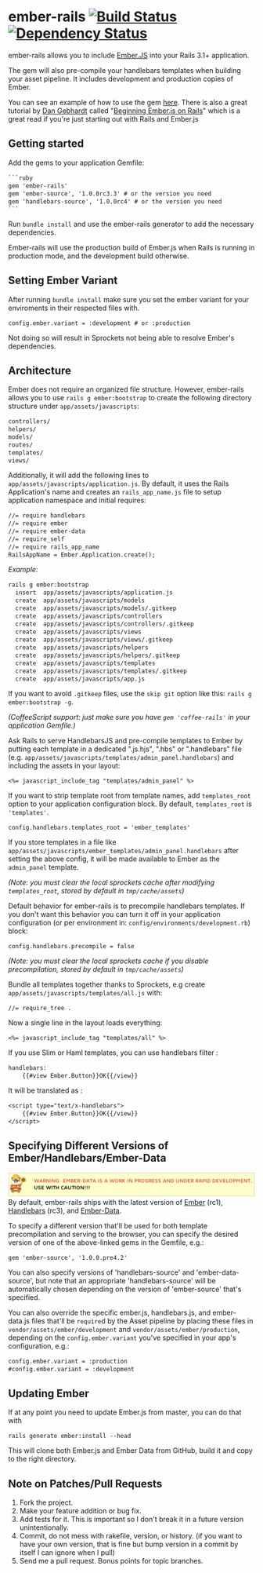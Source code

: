 # ember-rails  [![Build Status](https://secure.travis-ci.org/emberjs/ember-rails.png?branch=master)](http://travis-ci.org/emberjs/ember-rails) [![Dependency Status](https://gemnasium.com/emberjs/ember-rails.png)](https://gemnasium.com/emberjs/ember-rails)

ember-rails allows you to include [Ember.JS](http://emberjs.com/) into your Rails 3.1+ application.

The gem will also pre-compile your handlebars templates when building your asset pipeline. It includes development and production copies of Ember.

You can see an example of how to use the gem [here](https://github.com/keithpitt/ember-rails-example). There is also a great tutorial by [Dan Gebhardt](https://twitter.com/#!/dgeb) called "[Beginning Ember.js on Rails](http://www.cerebris.com/blog/2012/01/24/beginning-ember-js-on-rails-part-1/)" which is a great read if you're just starting out with Rails and Ember.js

## Getting started

Add the gems to your application Gemfile:

    ```ruby
    gem 'ember-rails'
    gem 'ember-source', '1.0.0rc3.3' # or the version you need
    gem 'handlebars-source', '1.0.0rc4' # or the version you need
    ```

Run `bundle install` and use the ember-rails generator to add the necessary dependencies.

Ember-rails will use the production build of Ember.js when Rails is running in
production mode, and the development build otherwise.

## Setting Ember Variant

After running `bundle install` make sure you set the ember variant for your enviroments in their respected files with.

    config.ember.variant = :development # or :production

Not doing so will result in Sprockets not being able to resolve Ember's dependencies.


## Architecture

Ember does not require an organized file structure. However, ember-rails allows you
to use `rails g ember:bootstrap` to create the following directory structure under `app/assets/javascripts`:

    controllers/
    helpers/
    models/
    routes/
    templates/
    views/

Additionally, it will add the following lines to `app/assets/javascripts/application.js`.
By default, it uses the Rails Application's name and creates an `rails_app_name.js`
file to setup application namespace and initial requires:

    //= require handlebars
    //= require ember
    //= require ember-data
    //= require_self
    //= require rails_app_name
    RailsAppName = Ember.Application.create();

*Example:*

    rails g ember:bootstrap
      insert  app/assets/javascripts/application.js
      create  app/assets/javascripts/models
      create  app/assets/javascripts/models/.gitkeep
      create  app/assets/javascripts/controllers
      create  app/assets/javascripts/controllers/.gitkeep
      create  app/assets/javascripts/views
      create  app/assets/javascripts/views/.gitkeep
      create  app/assets/javascripts/helpers
      create  app/assets/javascripts/helpers/.gitkeep
      create  app/assets/javascripts/templates
      create  app/assets/javascripts/templates/.gitkeep
      create  app/assets/javascripts/app.js

If you want to avoid `.gitkeep` files, use the `skip git` option like
this: `rails g ember:bootstrap -g`.

_(CoffeeScript support: just make sure you have `gem 'coffee-rails'` in your application Gemfile.)_

Ask Rails to serve HandlebarsJS and pre-compile templates to Ember
by putting each template in a dedicated ".js.hjs", ".hbs" or ".handlebars" file
(e.g. `app/assets/javascripts/templates/admin_panel.handlebars`)
and including the assets in your layout:

    <%= javascript_include_tag "templates/admin_panel" %>

If you want to strip template root from template names, add `templates_root` option to your application configuration block.
By default, `templates_root` is `'templates'`.

    config.handlebars.templates_root = 'ember_templates'

If you store templates in a file like `app/assets/javascripts/ember_templates/admin_panel.handlebars` after setting the above config,
it will be made available to Ember as the `admin_panel` template.

_(Note: you must clear the local sprockets cache after modifying `templates_root`, stored by default in `tmp/cache/assets`)_

Default behavior for ember-rails is to precompile handlebars templates.
If you don't want this behavior you can turn it off in your application configuration (or per environment in: `config/environments/development.rb`) block:

    config.handlebars.precompile = false

_(Note: you must clear the local sprockets cache if you disable precompilation, stored by default in `tmp/cache/assets`)_

Bundle all templates together thanks to Sprockets,
e.g create `app/assets/javascripts/templates/all.js` with:

    //= require_tree .

Now a single line in the layout loads everything:

    <%= javascript_include_tag "templates/all" %>

If you use Slim or Haml templates, you can use handlebars filter :

    handlebars:
        {{#view Ember.Button}}OK{{/view}}

It will be translated as :

    <script type="text/x-handlebars">
        {{#view Ember.Button}}OK{{/view}}
    </script>

## Specifying Different Versions of Ember/Handlebars/Ember-Data

![Ember Data Warning](ember-data-in-progress.png)
By default, ember-rails ships with the latest version of
[Ember](https://rubygems.org/gems/ember-source/versions) (rc1),
[Handlebars](https://rubygems.org/gems/handlebars-source/versions) (rc3),
and [Ember-Data](https://rubygems.org/gems/ember-data-source/versions).

To specify a different version that'll be used for both template
precompilation and serving to the browser, you can specify the desired
version of one of the above-linked gems in the Gemfile, e.g.:

    gem 'ember-source', '1.0.0.pre4.2'

You can also specify versions of 'handlebars-source' and
'ember-data-source', but note that an appropriate 'handlebars-source'
will be automatically chosen depending on the version of 'ember-source'
that's specified.

You can also override the specific ember.js, handlebars.js, and
ember-data.js files that'll be `require`d by the Asset pipeline by
placing these files in `vendor/assets/ember/development` and
`vendor/assets/ember/production`, depending on the `config.ember.variant`
you've specified in your app's configuration, e.g.:

    config.ember.variant = :production
    #config.ember.variant = :development

## Updating Ember

If at any point you need to update Ember.js from master, you can do that with

    rails generate ember:install --head

This will clone both Ember.js and Ember Data from GitHub, build it and copy to the right directory.

## Note on Patches/Pull Requests

1. Fork the project.
2. Make your feature addition or bug fix.
3. Add tests for it. This is important so I don't break it in a future version unintentionally.
4. Commit, do not mess with rakefile, version, or history. (if you want to have your own version, that is fine but bump version in a commit by itself I can ignore when I pull)
5. Send me a pull request. Bonus points for topic branches.
